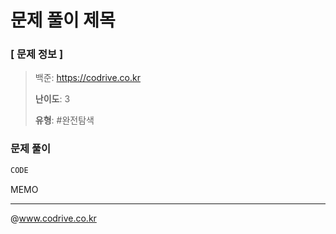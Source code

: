 # 문제 풀이 제목

### [ 문제 정보 ]
> 백준: https://codrive.co.kr
> 
> **난이도**: 3
>
> **유형**: #완전탐색


### 문제 풀이
```Java
CODE
```
MEMO


---
@www.codrive.co.kr
